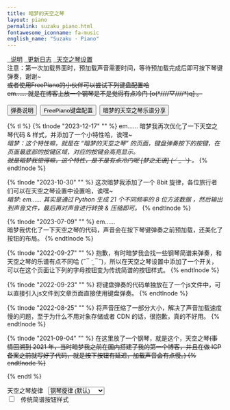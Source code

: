 ```yaml
---
title: 暗梦的天空之琴
layout: piano
permalink: suzaku_piano.html
fontawesome_iconname: fa-music
english_name: "Suzaku · Piano"
---
```


<div class="mdui-tab mdui-tab-full-width" mdui-tab="">
  <a href="#info" class="mdui-ripple mdui-tab-active"><span><i class="fa fa-flag-o"></i>&nbsp;&nbsp;说明</span></a>
  <a href="#update-info" class="mdui-ripple"><span><i class="fa fa-sticky-note-o"></i>&nbsp;&nbsp;更新日志</span></a>
  <a href="#suzaku-piano-settings" class="mdui-ripple"><span><i class="fa fa-cog"></i>&nbsp;&nbsp;天空之琴设置</span></a>
</div>

<div id="info" class="mdui-p-a-2" style="">
        <font>注意：第一次加载界面时，预加载声音需要时间，等待预加载完成后即可按下琴键弹奏，谢谢~</font>
        <br>
        <del>或者使用FreePiano的小伙伴可以尝试下列键盘配置哈<br>em...... 就是在博客上放一个钢琴是不是觉得有点冷门 [o(*////▽////*)q] 。</del><br>
    <br>
    <button class="mdui-btn mdui-ripple mdui-ripple-white" onclick="mdui.snackbar({message:'<strong>天空之琴弹奏教程</strong><br>Q-U 表示1-7低音<br>A-J 表示1-7普通音高<br>Z-M 表示1-7高音<br><br><i>但在游戏《原神》的风物之诗琴中<br>Q-U则表示高音<br>Z-M表示低音，侵权删。</i><br><br><i><strong>tip:在暗梦写的天空之琴乐谱中<br>[中括号]包含的字母需要一起按。</i></strong>',buttonText: '知道啦～',timeout:0,position:'right-top'});"><i class="fa fa-sticky-note-o"></i> 弹奏说明</button>&nbsp;&nbsp;<button class="mdui-btn mdui-ripple mdui-ripple-white" onclick="window.open('/PianoConfig.html');"><i class="fa fa-keyboard-o"></i> FreePiano键盘配置</button>&nbsp;&nbsp;<button class="mdui-btn mdui-ripple mdui-ripple-white" onclick="window.open('/categories/天空之琴乐谱分享');"><i class="fa fa-music"></i> 暗梦的天空之琴乐谱分享</button>
</div>

<div id="update-info" class="mdui-p-a-2">

{% tl %}
{% tlnode "2023-12-17" "" %}
em...... 暗梦我再次优化了一下天空之琴代码 & 样式，并添加了一个小特性哈，诶嘿~<br>
<i>暗梦：这个特性嘛，就是在 “暗梦的天空之琴” 的页面，键盘弹奏按下的按键，在页面最底部的按键区域，对应的按键会高亮显示。<br><del>就是暗梦我觉得嘛，这个特性，是不是有点冷门呢 [梦之无语] (╯_╰) </del>。</i>
{% endtlnode %}

{% tlnode "2023-10-30" "" %}
这次暗梦我添加了一个 8bit 旋律，各位旅行者们可以在天空之琴设置中设置哈，诶嘿~<br>
<i>暗梦: em...... 其实是通过 Python 生成 21 个不同频率的 8 位方波数据 ，然后输出到声音文件，最后再对声音进行转换 & 压缩即可。</i>
{% endtlnode %}

{% tlnode "2023-07-09" "" %}
em......<br>
暗梦我优化了一下天空之琴的代码，声音会在按下琴键弹奏之前预加载，还美化了按钮的布局。
{% endtlnode %}

{% tlnode "2022-09-27" "" %}
抱歉，有时暗梦我会找一些钢琴简谱来弹奏，和天空之琴的乐谱有点不同哈 (˶‾ ⁻̫ ‾˵)，所以在天空之琴设置中添加了一个开关，可以在这个页面让下列的字母按钮变为传统简谱的按钮样式。
{% endtlnode %}

{% tlnode "2022-09-23" "" %}
将键盘弹奏的代码单独放在了一个js文件中，可以直接引入js文件到文章页面直接使用键盘弹奏。
{% endtlnode %}

{% tlnode "2022-08-25" "" %}
将声音压缩了一部分大小，解决了声音加载速度慢的问题，至于为什么不用对象存储或者 CDN 的话，很抱歉，真的不好用。
{% endtlnode %}

{% tlnode "2021-09-04" "" %}
在这里放了一个钢琴，就是这个，天空之琴<del>(事情回溯到 2021 年，当时暗梦我之前在国内搭建了我的第一个博客，并且在做 ICP 备案之前就写好了代码，就是按下按钮有延迟，加载声音会有点慢。)
{% endtlnode %}

{% endtl %}
</div>
<div id="suzaku-piano-settings" class="mdui-p-a-2" style="">
<i class="fa fa-music"></i> 天空之琴旋律 &nbsp;
<select class="mdui-select" id="select_piano_sound" mdui-select onchange="change_piano_sound();">
  <option value="1" selected>钢琴旋律 (默认)</option>
  <option value="2">复古 8bit 方波旋律</option>
</select>
<br>
<label class="mdui-switch">
  <input type="checkbox" id="legacy_piano_button" onchange="change_legacy_piano_button();">
  <i class="mdui-switch-icon"></i>
  &nbsp;<i class="fa fa-pencil"></i> 传统简谱按钮样式
</label>
</div>

<script>

  // 判断 & 设置天空之琴旋律
  if(localStorage['FantasyLand_DarkDream_Piano_Sound'] == "8bit_square_ware"){
    $("#select_piano_sound").val(2)
  }else{
    $("#select_piano_sound").val(1)
  }

  function change_piano_sound()
  {
    if($("#select_piano_sound").val() == 1)
    {
      load_piano_sound("/piano",1);
      localStorage['FantasyLand_DarkDream_Piano_Sound'] = "default"; 
    }else{
      load_piano_sound("/piano_8bit",0.3);
      localStorage['FantasyLand_DarkDream_Piano_Sound'] = "8bit_square_ware"; 
    }
  }

  // 设置天空之琴按钮样式
  function change_legacy_piano_button()
  {
    if(document.getElementById("legacy_piano_button").checked)
    {
      echo_suzaku_piano_button("number","piano_btn");
    }else{
      echo_suzaku_piano_button("char","piano_btn");
    }
  }
</script>

<div class="fliter_line"></div>
<div id="piano_btn">
</div>
<script>
  echo_suzaku_piano_button("char","piano_btn");
	enable_keypiano();
</script>

